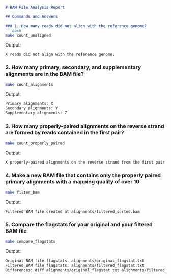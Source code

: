 

```markdown
# BAM File Analysis Report

## Commands and Answers

### 1. How many reads did not align with the reference genome?
```bash
make count_unaligned
```
Output:
```bash
X reads did not align with the reference genome.
```

### 2. How many primary, secondary, and supplementary alignments are in the BAM file?
```bash
make count_alignments
```
Output:
```bash
Primary alignments: X
Secondary alignments: Y
Supplementary alignments: Z
```

### 3. How many properly-paired alignments on the reverse strand are formed by reads contained in the first pair?
```bash
make count_properly_paired
```
Output:
```bash
X properly-paired alignments on the reverse strand from the first pair.
```

### 4. Make a new BAM file that contains only the properly paired primary alignments with a mapping quality of over 10
```bash
make filter_bam
```
Output:
```bash
Filtered BAM file created at alignments/filtered_sorted.bam
```

### 5. Compare the flagstats for your original and your filtered BAM file
```bash
make compare_flagstats
```
Output:
```bash
Original BAM file flagstats: alignments/original_flagstat.txt
Filtered BAM file flagstats: alignments/filtered_flagstat.txt
Differences: diff alignments/original_flagstat.txt alignments/filtered_flagstat.txt
```
```

